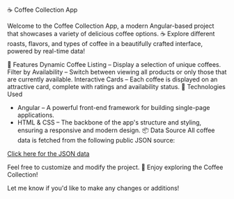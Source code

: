 ☕️ Coffee Collection App

Welcome to the Coffee Collection App, a modern Angular-based project that showcases a variety of delicious coffee options. ☕ Explore different roasts, flavors, and types of coffee in a beautifully crafted interface, powered by real-time data!

🌟 Features
Dynamic Coffee Listing – Display a selection of unique coffees.
Filter by Availability – Switch between viewing all products or only those that are currently available.
Interactive Cards – Each coffee is displayed on an attractive card, complete with ratings and availability status.
🚀 Technologies Used
* Angular – A powerful front-end framework for building single-page applications.
* HTML & CSS – The backbone of the app's structure and styling, ensuring a responsive and modern design.
📦 Data Source
All coffee data is fetched from the following public JSON source:

[Click here for the JSON data](https://raw.githubusercontent.com/devchallenges-io/web-project-ideas/main/front-end-projects/data/simple-coffee-listing-data.json)


Feel free to customize and modify the project. 🍵 Enjoy exploring the Coffee Collection!

Let me know if you'd like to make any changes or additions!
